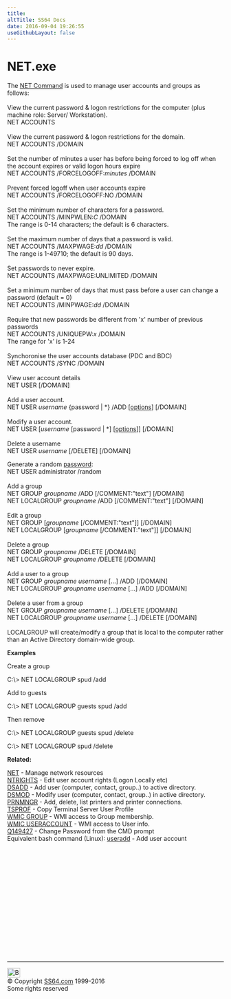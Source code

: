 ```yaml
---
title:
altTitle: SS64 Docs
date: 2016-09-04 19:26:55
useGithubLayout: false
---
```

<!-- #BeginLibraryItem "/Library/head_nt.lbi" --><!-- #EndLibraryItem --><h1>NET.exe</h1> 
<p>The <a href="net.html">NET Command</a> is used to manage user accounts and groups as follows:<br>
  <br>
  View  the current password &amp; logon restrictions for the computer (plus machine 
  role:  Server/ Workstation).<br>
  <span class="code">NET ACCOUNTS</span><br>
  <br>
  View   the current password &amp; logon restrictions for the  domain.<br>
  <span class="code">NET ACCOUNTS /DOMAIN</span><br>
  <br>
  Set the number of minutes a user has before being forced to log off when the 
  account expires or valid logon hours expire<br>
  <span class="code">NET ACCOUNTS /FORCELOGOFF:<i>minutes</i> /DOMAIN</span><br>
  <br>
  Prevent forced logoff when user accounts expire<br>
  <span class="code">NET ACCOUNTS /FORCELOGOFF:NO /DOMAIN</span><br>
  <br>
  Set the minimum number of characters for a password. <br>
  <span class="code">NET ACCOUNTS /MINPWLEN:<i>C</i> /DOMAIN</span><br>
  The range is 0-14 characters; the default is 6 characters.<br>
  <br>
  Set the maximum number of days that a password is valid.<br>
  <span class="code">NET ACCOUNTS /MAXPWAGE:<i>dd</i> /DOMAIN</span><br>
  The range is 1-49710; the default is 90 days.<br>
  <br>
  Set passwords to never expire.<br>
  <span class="code">NET ACCOUNTS /MAXPWAGE:UNLIMITED /DOMAIN</span><br>
  <br>
  Set a minimum number of days that must pass before a user can change a password 
  (default = 0)<br>
  <span class="code">NET ACCOUNTS /MINPWAGE:<i>dd</i> /DOMAIN</span><br>
  <br>
  Require that new passwords be different from 'x' number of previous passwords<br>
  <span class="code">NET ACCOUNTS /UNIQUEPW:<i>x</i> /DOMAIN</span><br>
  The range for 'x' is 1-24<br>
  <br>
  Synchoronise the user accounts database (PDC and BDC)<br>
  <span class="code">NET ACCOUNTS /SYNC /DOMAIN</span><br>
  <br>
  View user account details<br>
  <span class="code">NET USER [/DOMAIN]</span><br>
  <br>
  Add a user account.<br>
  <span class="code">NET USER <i>username</i> {password | *} /ADD [<a href="netuseroptions.html">options</a>] 
  [/DOMAIN]</span><br>
  <br>
  Modify a user account. <br>
  <span class="code">NET USER [<i>username</i> [password | *] [<a href="netuseroptions.html">options</a>]] 
  [/DOMAIN]</span><br>
  <br>
  Delete a username<br>
  <span class="code">NET USER <i>username</i> [/DELETE] [/DOMAIN]</span></p>
<p>Generate a random <a href="../pass/index.html">password</a>:<br>
<span class="code">NET USER administrator /random</span><br>
  <br>
  Add a group<br>
  <span class="code">NET GROUP <i>groupname</i> /ADD [/COMMENT:"text"] [/DOMAIN]</span><br>
<span class="code">NET LOCALGROUP <i>groupname</i> /ADD [/COMMENT:"text"] [/DOMAIN]</span><br>
  <br>
  Edit a group<br>
  <span class="code">NET GROUP [<i>groupname</i> [/COMMENT:"text"]] [/DOMAIN]</span><br>
<span class="code">NET LOCALGROUP [<i>groupname</i> [/COMMENT:"text"]] [/DOMAIN]</span><br>
  <br>
  Delete a group<br>
  <span class="code">NET GROUP <i>groupname</i> /DELETE [/DOMAIN]</span><br>
<span class="code">NET LOCALGROUP <i>groupname</i> /DELETE [/DOMAIN]</span><br>
  <br>
  Add a user to a group<br>
  <span class="code">NET GROUP <i>groupname username</i> [...] /ADD [/DOMAIN]</span><br>
<span class="code">NET LOCALGROUP <i>groupname username</i> [...] /ADD [/DOMAIN]</span><br>
  <br>
  Delete a user from a group<br>
  <span class="code">NET GROUP <i>groupname username</i> [...] /DELETE [/DOMAIN]</span><br>
<span class="code">NET LOCALGROUP <i>groupname username</i> [...] /DELETE [/DOMAIN]</span><br>
  <br>
LOCALGROUP will  create/modify a  group that is local to the computer rather than an Active Directory domain-wide group.</p>
<p><b>Examples</b></p>
<p>Create a group</p>
<p class="code">C:\&gt; NET LOCALGROUP spud /add</p>
<p>Add to guests</p>
<p class="code">C:\&gt; NET LOCALGROUP guests spud /add</p>
<p>Then remove</p>
<p class="code">C:\&gt; NET LOCALGROUP guests spud /delete</p>
<p class="code">C:\&gt; NET LOCALGROUP spud /delete</p>
<p>  <b>Related:</b></p>
<p><a href="net.html">NET</a> - Manage network resources<br>
<a href="ntrights.html">NTRIGHTS</a> - Edit user account rights (Logon Locally etc) <br>
<a href="dsadd.html">DSADD</a> - Add user (computer, contact, group..) to active directory.<br>
<a href="dsmod.html">DSMOD</a> - Modify user (computer, contact, group..) in active directory.<br>
<a href="prnmngr.html">PRNMNGR</a> - Add, delete, list printers and printer connections.<br>
<a href="https://support.microsoft.com/kb/186632">TSPROF</a> - Copy Terminal Server User Profile<br>
<a href="wmic.html">WMIC GROUP</a> - WMI access to Group membership.<br>
<a href="wmic.html">WMIC USERACCOUNT</a> - WMI access to User info.<br>
<a href="https://support.microsoft.com/kb/149427">Q149427</a> 
- Change Password from the CMD prompt<br>
  Equivalent bash command (Linux): <a href="../bash/useradd.html"> useradd</a> - Add user account
</p><!-- #BeginLibraryItem "/Library/foot_nt.lbi" --><p>
<!-- windows300 -->
<ins class="adsbygoogle" style="display:inline-block;width:300px;height:250px" data-ad-client="ca-pub-6140977852749469" data-ad-slot="7649547908"></ins>
<script>
(adsbygoogle = window.adsbygoogle || []).push({});
</script></p>
<hr>
<div id="bl" class="footer"><a href="net_useradmin.html#"><img src="../images/top.png" width="30" height="22" alt="Back to the Top"></a></div>
<div id="br" class="footer, tagline">© Copyright <a href="../index.html">SS64.com</a> 1999-2016<br>
Some rights reserved</div><!-- #EndLibraryItem -->

